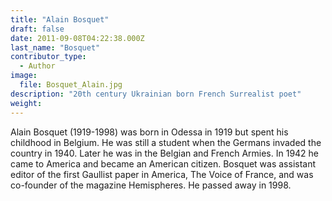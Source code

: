 ```yaml
---
title: "Alain Bosquet"
draft: false
date: 2011-09-08T04:22:38.000Z
last_name: "Bosquet"
contributor_type:
  - Author
image:
  file: Bosquet_Alain.jpg
description: "20th century Ukrainian born French Surrealist poet"
weight:
---
```


Alain Bosquet (1919-1998) was born in Odessa in 1919 but spent his childhood in Belgium. He was still a student when the Germans invaded the country in 1940. Later he was in the Belgian and French Armies. In 1942 he came to America and became an American citizen. Bosquet was assistant editor of the first Gaullist paper in America, The Voice of France, and was co-founder of the magazine Hemispheres. He passed away in 1998.

